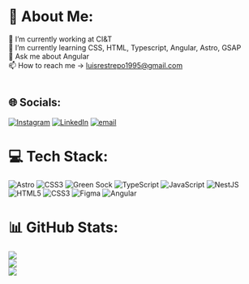 # 💫 About Me:
🔭 I’m currently working at CI&T<br>🌱 I’m currently learning CSS, HTML, Typescript, Angular, Astro, GSAP<br>💬 Ask me about Angular<br>📫 How to reach me -> luisrestrepo1995@gmail.com<br><br>


## 🌐 Socials:
[![Instagram](https://img.shields.io/badge/Instagram-%23E4405F.svg?logo=Instagram&logoColor=white)](https://instagram.com/ld.res) [![LinkedIn](https://img.shields.io/badge/LinkedIn-%230077B5.svg?logo=linkedin&logoColor=white)](https://linkedin.com/in/ldavidrh) [![email](https://img.shields.io/badge/Email-D14836?logo=gmail&logoColor=white)](mailto:luisrestrepo1995@gmail.com) 

# 💻 Tech Stack:
![Astro](https://img.shields.io/badge/astro-%232C2052.svg?style=for-the-badge&logo=astro&logoColor=white) ![CSS3](https://img.shields.io/badge/css3-%231572B6.svg?style=for-the-badge&logo=css3&logoColor=white) ![Green Sock](https://img.shields.io/badge/green%20sock-88CE02?style=for-the-badge&logo=greensock&logoColor=white) ![TypeScript](https://img.shields.io/badge/typescript-%23007ACC.svg?style=for-the-badge&logo=typescript&logoColor=white) ![JavaScript](https://img.shields.io/badge/javascript-%23323330.svg?style=for-the-badge&logo=javascript&logoColor=%23F7DF1E) ![NestJS](https://img.shields.io/badge/nestjs-%23E0234E.svg?style=for-the-badge&logo=nestjs&logoColor=white) ![HTML5](https://img.shields.io/badge/html5-%23E34F26.svg?style=for-the-badge&logo=html5&logoColor=white) ![CSS3](https://img.shields.io/badge/css3-%231572B6.svg?style=for-the-badge&logo=css3&logoColor=white) ![Figma](https://img.shields.io/badge/figma-%23F24E1E.svg?style=for-the-badge&logo=figma&logoColor=white) ![Angular](https://img.shields.io/badge/angular-%23DD0031.svg?style=for-the-badge&logo=angular&logoColor=white)
# 📊 GitHub Stats:
![](https://github-readme-stats.vercel.app/api?username=ldavidrh&theme=dark&hide_border=false&include_all_commits=true&count_private=false)<br/>
![](https://nirzak-streak-stats.vercel.app/?user=ldavidrh&theme=dark&hide_border=false)<br/>
![](https://github-readme-stats.vercel.app/api/top-langs/?username=ldavidrh&theme=dark&hide_border=false&include_all_commits=true&count_private=false&layout=compact)

<!-- Proudly created with GPRM ( https://gprm.itsvg.in ) -->
